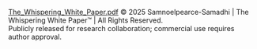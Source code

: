 [The_Whispering_White_Paper.pdf](https://github.com/user-attachments/files/22996945/The_Whispering_White_Paper.pdf)
© 2025 Samnoelpearce-Samadhi | The Whispering White Paper™ | All Rights Reserved.  
Publicly released for research collaboration; commercial use requires author approval.
